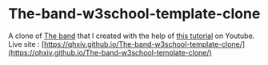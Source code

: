 # The-band-w3school-template-clone
A clone of [The band](https://www.w3schools.com/w3css/tryw3css_templates_band.htm) that I created with the help of [this tutorial](https://www.youtube.com/watch?v=RPHBgBsw6Xg&list=PL_-VfJajZj0VD-wR7KbAcpnP286g1eV87) on Youtube.
Live site : [https://qhxiv.github.io/The-band-w3school-template-clone/](https://qhxiv.github.io/The-band-w3school-template-clone/)
